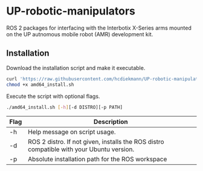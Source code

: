 # UP-robotic-manipulators
ROS 2 packages for interfacing with the Interbotix X-Series arms mounted on the UP autnomous mobile robot (AMR) development kit.

## Installation
Download the installation script and make it executable. 
```bash
curl 'https://raw.githubusercontent.com/hcdiekmann/UP-robotic-manipulators/main/amd64_install.sh' > amd64_install.sh
chmod +x amd64_install.sh
```
Execute the script with optional flags.
```bash
./amd64_install.sh [-h][-d DISTRO][-p PATH]
```
| Flag     | Description |
| ----------- | ----------- |
| -h   | Help message on script usage.                                                                  |
| -d   | ROS 2 distro. If not given, installs the ROS distro compatible with your Ubuntu version.        |
| -p   | Absolute installation path for the ROS workspace                                               |

